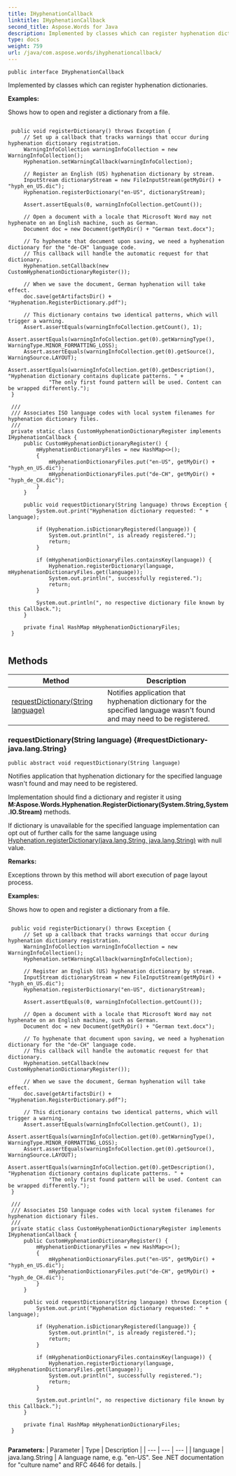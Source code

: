 ```yaml
---
title: IHyphenationCallback
linktitle: IHyphenationCallback
second_title: Aspose.Words for Java
description: Implemented by classes which can register hyphenation dictionaries in Java.
type: docs
weight: 759
url: /java/com.aspose.words/ihyphenationcallback/
---
```

```
public interface IHyphenationCallback
```

Implemented by classes which can register hyphenation dictionaries.

 **Examples:** 

Shows how to open and register a dictionary from a file.

```

 public void registerDictionary() throws Exception {
     // Set up a callback that tracks warnings that occur during hyphenation dictionary registration.
     WarningInfoCollection warningInfoCollection = new WarningInfoCollection();
     Hyphenation.setWarningCallback(warningInfoCollection);

     // Register an English (US) hyphenation dictionary by stream.
     InputStream dictionaryStream = new FileInputStream(getMyDir() + "hyph_en_US.dic");
     Hyphenation.registerDictionary("en-US", dictionaryStream);

     Assert.assertEquals(0, warningInfoCollection.getCount());

     // Open a document with a locale that Microsoft Word may not hyphenate on an English machine, such as German.
     Document doc = new Document(getMyDir() + "German text.docx");

     // To hyphenate that document upon saving, we need a hyphenation dictionary for the "de-CH" language code.
     // This callback will handle the automatic request for that dictionary.
     Hyphenation.setCallback(new CustomHyphenationDictionaryRegister());

     // When we save the document, German hyphenation will take effect.
     doc.save(getArtifactsDir() + "Hyphenation.RegisterDictionary.pdf");

     // This dictionary contains two identical patterns, which will trigger a warning.
     Assert.assertEquals(warningInfoCollection.getCount(), 1);
     Assert.assertEquals(warningInfoCollection.get(0).getWarningType(), WarningType.MINOR_FORMATTING_LOSS);
     Assert.assertEquals(warningInfoCollection.get(0).getSource(), WarningSource.LAYOUT);
     Assert.assertEquals(warningInfoCollection.get(0).getDescription(), "Hyphenation dictionary contains duplicate patterns. " +
             "The only first found pattern will be used. Content can be wrapped differently.");
 }

 /// 
 /// Associates ISO language codes with local system filenames for hyphenation dictionary files.
 /// 
 private static class CustomHyphenationDictionaryRegister implements IHyphenationCallback {
     public CustomHyphenationDictionaryRegister() {
         mHyphenationDictionaryFiles = new HashMap<>();
         {
             mHyphenationDictionaryFiles.put("en-US", getMyDir() + "hyph_en_US.dic");
             mHyphenationDictionaryFiles.put("de-CH", getMyDir() + "hyph_de_CH.dic");
         }
     }

     public void requestDictionary(String language) throws Exception {
         System.out.print("Hyphenation dictionary requested: " + language);

         if (Hyphenation.isDictionaryRegistered(language)) {
             System.out.println(", is already registered.");
             return;
         }

         if (mHyphenationDictionaryFiles.containsKey(language)) {
             Hyphenation.registerDictionary(language, mHyphenationDictionaryFiles.get(language));
             System.out.println(", successfully registered.");
             return;
         }

         System.out.println(", no respective dictionary file known by this Callback.");
     }

     private final HashMap mHyphenationDictionaryFiles;
 }
 
```
## Methods

| Method | Description |
| --- | --- |
| [requestDictionary(String language)](#requestDictionary-java.lang.String) | Notifies application that hyphenation dictionary for the specified language wasn't found and may need to be registered. |
### requestDictionary(String language) {#requestDictionary-java.lang.String}
```
public abstract void requestDictionary(String language)
```


Notifies application that hyphenation dictionary for the specified language wasn't found and may need to be registered.

Implementation should find a dictionary and register it using **M:Aspose.Words.Hyphenation.RegisterDictionary(System.String,System.IO.Stream)** methods.

If dictionary is unavailable for the specified language implementation can opt out of further calls for the same language using [Hyphenation.registerDictionary(java.lang.String, java.lang.String)](../../com.aspose.words/hyphenation/\#registerDictionary-java.lang.String--java.lang.String) with  null  value.

 **Remarks:** 

Exceptions thrown by this method will abort execution of page layout process.

 **Examples:** 

Shows how to open and register a dictionary from a file.

```

 public void registerDictionary() throws Exception {
     // Set up a callback that tracks warnings that occur during hyphenation dictionary registration.
     WarningInfoCollection warningInfoCollection = new WarningInfoCollection();
     Hyphenation.setWarningCallback(warningInfoCollection);

     // Register an English (US) hyphenation dictionary by stream.
     InputStream dictionaryStream = new FileInputStream(getMyDir() + "hyph_en_US.dic");
     Hyphenation.registerDictionary("en-US", dictionaryStream);

     Assert.assertEquals(0, warningInfoCollection.getCount());

     // Open a document with a locale that Microsoft Word may not hyphenate on an English machine, such as German.
     Document doc = new Document(getMyDir() + "German text.docx");

     // To hyphenate that document upon saving, we need a hyphenation dictionary for the "de-CH" language code.
     // This callback will handle the automatic request for that dictionary.
     Hyphenation.setCallback(new CustomHyphenationDictionaryRegister());

     // When we save the document, German hyphenation will take effect.
     doc.save(getArtifactsDir() + "Hyphenation.RegisterDictionary.pdf");

     // This dictionary contains two identical patterns, which will trigger a warning.
     Assert.assertEquals(warningInfoCollection.getCount(), 1);
     Assert.assertEquals(warningInfoCollection.get(0).getWarningType(), WarningType.MINOR_FORMATTING_LOSS);
     Assert.assertEquals(warningInfoCollection.get(0).getSource(), WarningSource.LAYOUT);
     Assert.assertEquals(warningInfoCollection.get(0).getDescription(), "Hyphenation dictionary contains duplicate patterns. " +
             "The only first found pattern will be used. Content can be wrapped differently.");
 }

 /// 
 /// Associates ISO language codes with local system filenames for hyphenation dictionary files.
 /// 
 private static class CustomHyphenationDictionaryRegister implements IHyphenationCallback {
     public CustomHyphenationDictionaryRegister() {
         mHyphenationDictionaryFiles = new HashMap<>();
         {
             mHyphenationDictionaryFiles.put("en-US", getMyDir() + "hyph_en_US.dic");
             mHyphenationDictionaryFiles.put("de-CH", getMyDir() + "hyph_de_CH.dic");
         }
     }

     public void requestDictionary(String language) throws Exception {
         System.out.print("Hyphenation dictionary requested: " + language);

         if (Hyphenation.isDictionaryRegistered(language)) {
             System.out.println(", is already registered.");
             return;
         }

         if (mHyphenationDictionaryFiles.containsKey(language)) {
             Hyphenation.registerDictionary(language, mHyphenationDictionaryFiles.get(language));
             System.out.println(", successfully registered.");
             return;
         }

         System.out.println(", no respective dictionary file known by this Callback.");
     }

     private final HashMap mHyphenationDictionaryFiles;
 }
 
```

**Parameters:**
| Parameter | Type | Description |
| --- | --- | --- |
| language | java.lang.String | A language name, e.g. "en-US". See .NET documentation for "culture name" and RFC 4646 for details. |

